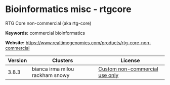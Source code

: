 # Bioinformatics misc - rtgcore

RTG Core non-commercial (aka rtg-core)

**Keywords:** commercial bioinformatics

**Website:** <https://www.realtimegenomics.com/products/rtg-core-non-commercial>

| Version | Clusters | License |
| ------- | -------- | ------- |
| 3.8.3 | bianca irma milou rackham snowy | [Custom non-commercial use only](https://raw.githubusercontent.com/RealTimeGenomics/rtg-core/master/LICENSE.txt) |

